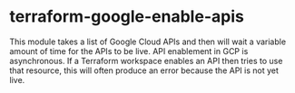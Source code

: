 # terraform-google-enable-apis

This module takes a list of Google Cloud APIs and then will wait a variable amount of time for the APIs to be live. API enablement in GCP is asynchronous. If a Terraform workspace enables an API then tries to use that resource, this will often produce an error because the API is not yet live.

